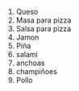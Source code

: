 1. Queso
2. Masa para pizza
3. Salsa para pizza
4. Jamon
5. Piña
6. salami
7. anchoas
8. champiñoes
9. Pollo
